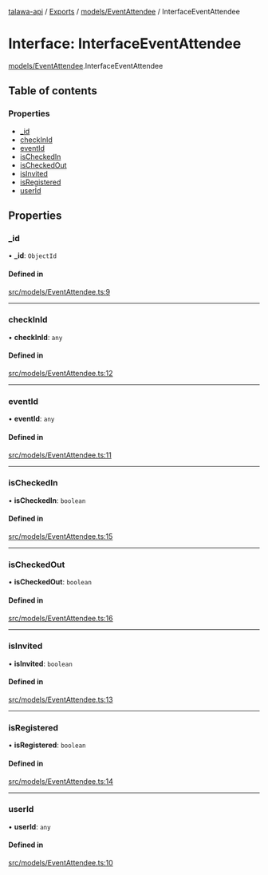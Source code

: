 [talawa-api](../README.md) / [Exports](../modules.md) / [models/EventAttendee](../modules/models_EventAttendee.md) / InterfaceEventAttendee

# Interface: InterfaceEventAttendee

[models/EventAttendee](../modules/models_EventAttendee.md).InterfaceEventAttendee

## Table of contents

### Properties

- [\_id](models_EventAttendee.InterfaceEventAttendee.md#_id)
- [checkInId](models_EventAttendee.InterfaceEventAttendee.md#checkinid)
- [eventId](models_EventAttendee.InterfaceEventAttendee.md#eventid)
- [isCheckedIn](models_EventAttendee.InterfaceEventAttendee.md#ischeckedin)
- [isCheckedOut](models_EventAttendee.InterfaceEventAttendee.md#ischeckedout)
- [isInvited](models_EventAttendee.InterfaceEventAttendee.md#isinvited)
- [isRegistered](models_EventAttendee.InterfaceEventAttendee.md#isregistered)
- [userId](models_EventAttendee.InterfaceEventAttendee.md#userid)

## Properties

### \_id

• **\_id**: `ObjectId`

#### Defined in

[src/models/EventAttendee.ts:9](https://github.com/PalisadoesFoundation/talawa-api/blob/c766886/src/models/EventAttendee.ts#L9)

___

### checkInId

• **checkInId**: `any`

#### Defined in

[src/models/EventAttendee.ts:12](https://github.com/PalisadoesFoundation/talawa-api/blob/c766886/src/models/EventAttendee.ts#L12)

___

### eventId

• **eventId**: `any`

#### Defined in

[src/models/EventAttendee.ts:11](https://github.com/PalisadoesFoundation/talawa-api/blob/c766886/src/models/EventAttendee.ts#L11)

___

### isCheckedIn

• **isCheckedIn**: `boolean`

#### Defined in

[src/models/EventAttendee.ts:15](https://github.com/PalisadoesFoundation/talawa-api/blob/c766886/src/models/EventAttendee.ts#L15)

___

### isCheckedOut

• **isCheckedOut**: `boolean`

#### Defined in

[src/models/EventAttendee.ts:16](https://github.com/PalisadoesFoundation/talawa-api/blob/c766886/src/models/EventAttendee.ts#L16)

___

### isInvited

• **isInvited**: `boolean`

#### Defined in

[src/models/EventAttendee.ts:13](https://github.com/PalisadoesFoundation/talawa-api/blob/c766886/src/models/EventAttendee.ts#L13)

___

### isRegistered

• **isRegistered**: `boolean`

#### Defined in

[src/models/EventAttendee.ts:14](https://github.com/PalisadoesFoundation/talawa-api/blob/c766886/src/models/EventAttendee.ts#L14)

___

### userId

• **userId**: `any`

#### Defined in

[src/models/EventAttendee.ts:10](https://github.com/PalisadoesFoundation/talawa-api/blob/c766886/src/models/EventAttendee.ts#L10)

